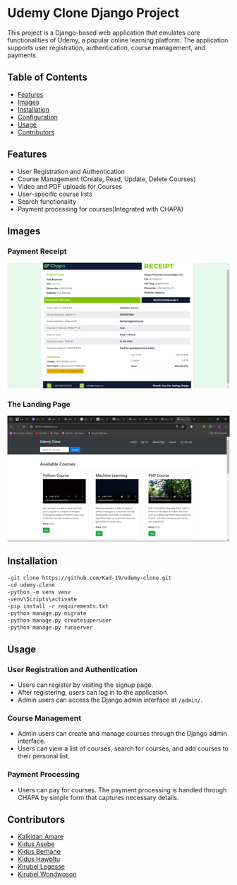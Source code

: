 # Udemy Clone Django Project

This project is a Django-based web application that emulates core functionalities of Udemy, a popular online learning platform. The application supports user registration, authentication, course management, and payments.

## Table of Contents

- [Features](#features)
- [Images](#images)
- [Installation](#installation)
- [Configuration](#configuration)
- [Usage](#usage)
- [Contributors](#contributors)

## Features

- User Registration and Authentication
- Course Management (Create, Read, Update, Delete Courses)
- Video and PDF uploads for Courses
- User-specific course lists
- Search functionality
- Payment processing for courses(Integrated with CHAPA)

## Images

### Payment Receipt
![Payment Receipt](images/chapa.png)

### The Landing Page
![Landing Page](images/landing.png)

## Installation

    -git clone https://github.com/Kad-19/udemy-clone.git
    -cd udemy-clone
    -python -m venv venv
    -venv\Scripts\activate
    -pip install -r requirements.txt
    -python manage.py migrate
    -python manage.py createsuperuser
    -python manage.py runserver


## Usage

### User Registration and Authentication

- Users can register by visiting the signup page.
- After registering, users can log in to the application.
- Admin users can access the Django admin interface at `/admin/`.

### Course Management

- Admin users can create and manage courses through the Django admin interface.
- Users can view a list of courses, search for courses, and add courses to their personal list.

### Payment Processing

- Users can pay for courses. The payment processing is handled through CHAPA by simple form that captures necessary details.

## Contributors

- [Kalkidan Amare](https://github.com/Kalkidan-Amare)
- [Kidus Asebe](https://github.com/Kad-19)
- [Kidus Berhane](https://github.com/Kidusbk)
- [Kidus Hawoltu](https://github.com/KidusHawoltu)
- [Kirubel Legesse](https://github.com/Proffesorgreen)
- [Kirubel Wondwoson](https://github.com/Kirubel-wondwoson)
